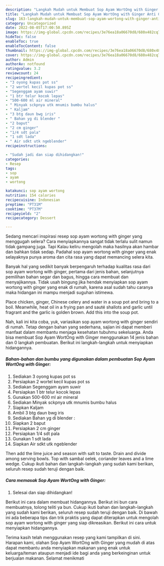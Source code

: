 ```yaml
---
description: "Langkah Mudah untuk Membuat Sop Ayam WortOng with Ginger Anti Gagal"
title: "Langkah Mudah untuk Membuat Sop Ayam WortOng with Ginger Anti Gagal"
slug: 163-langkah-mudah-untuk-membuat-sop-ayam-wortong-with-ginger-anti-gagal
category: Uncategorized
date: 2022-08-05T17:00:50.895Z
image: https://img-global.cpcdn.com/recipes/3e76ea18a06670d8/680x482cq70/sop-ayam-wortong-with-ginger-foto-resep-utama.jpg
hideToc: false
enableToc: true
enableTocContent: false
thumbnail: https://img-global.cpcdn.com/recipes/3e76ea18a06670d8/680x482cq70/sop-ayam-wortong-with-ginger-foto-resep-utama.jpg
cover: https://img-global.cpcdn.com/recipes/3e76ea18a06670d8/680x482cq70/sop-ayam-wortong-with-ginger-foto-resep-utama.jpg
author: Admin
authorAv: notfound
ratingvalue: 3.2
reviewcount: 24
recipeingredient:
- "3 oyong kupas pot ss"
- "2 wortel kecil kupas pot ss"
- "Segenggam ayam suwir"
- "1 btr telur kocok lepas"
- "500-600 ml air mineral"
- " Minyak sckpnya utk mnumis bumbu halus"
- " Kaljam"
- "3 btg daun bwg iris"
- " Bahan yg di blender "
- "2 baput"
- "2 cm ginger"
- "1/4 sdt pala"
- "1 sdt lada"
- " Air sdkt utk ngeblender"
recipeinstructions:

- "Sudah jadi dan siap dihidangkan!"
categories:
- Resep
tags:
- sop
- ayam
- wortong

katakunci: sop ayam wortong 
nutrition: 154 calories
recipecuisine: Indonesian
preptime: "PT31M"
cooktime: "PT37M"
recipeyield: "2"
recipecategory: Dessert

---
```



Sedang mencari inspirasi resep sop ayam wortong with ginger yang menggugah selera? Cara menyiapkannya sangat tidak terlalu sulit namun tidak gampang juga. Tapi Kalau keliru mengolah maka hasilnya akan hambar dan bahkan tidak sedap. Padahal sop ayam wortong with ginger yang enak selayaknya punya aroma dan cita rasa yang dapat memancing selera kita.


Banyak hal yang sedikit banyak berpengaruh terhadap kualitas rasa dari sop ayam wortong with ginger, pertama dari jenis bahan, selanjutnya pemilihan bahan segar dan bagus, hingga cara membuat dan menyajikannya. Tidak usah bingung jika hendak menyiapkan sop ayam wortong with ginger yang enak di rumah, karena asal sudah tahu caranya maka hidangan ini mampu menjadi suguhan istimewa.

Place chicken, ginger, Chinese celery and water in a soup pot and bring to a boil. Meanwhile, heat oil in a frying pan and sauté shallots and garlic until fragrant and the garlic is golden brown. Add this into the soup pot.


Nah, kali ini kita coba, yuk, variasikan sop ayam wortong with ginger sendiri di rumah. Tetap dengan bahan yang sederhana, sajian ini dapat memberi manfaat dalam membantu menjaga kesehatan tubuhmu sekeluarga. Anda bisa membuat Sop Ayam WortOng with Ginger menggunakan 14 jenis bahan dan 0 langkah pembuatan. Berikut ini langkah-langkah untuk menyiapkan hidangannya.

<!--inarticleads1-->

##### Bahan-bahan dan bumbu yang digunakan dalam pembuatan Sop Ayam WortOng with Ginger:

1. Sediakan 3 oyong kupas pot ss
1. Persiapkan 2 wortel kecil kupas pot ss
1. Sediakan Segenggam ayam suwir
1. Persiapkan 1 btr telur kocok lepas
1. Gunakan 500-600 ml air mineral
1. Sediakan  Minyak sckpnya utk mnumis bumbu halus
1. Siapkan  Kaljam
1. Ambil 3 btg daun bwg iris
1. Sediakan  Bahan yg di blender :
1. Siapkan 2 baput
1. Persiapkan 2 cm ginger
1. Persiapkan 1/4 sdt pala
1. Gunakan 1 sdt lada
1. Siapkan  Air sdkt utk ngeblender


Then add the lime juice and season with salt to taste. Drain and divide among serving bowls. Top with sambal oelek, coriander leaves and a lime wedge. Cukup ikuti bahan dan langkah-langkah yang sudah kami berikan, seluruh resep sudah teruji dengan baik. 

<!--inarticleads2-->

##### Cara memasak Sop Ayam WortOng with Ginger:


1. Selesai dan siap dihidangkan!

Berikut ini cara dalam membuat hidangannya. Berikut ini bun cara membuatnya, tolong teliti ya bun. Cukup ikuti bahan dan langkah-langkah yang sudah kami berikan, seluruh resep sudah teruji dengan baik. Di bawah ini ada beberapa tips dan trik praktis yang dapat diterapkan untuk mengolah sop ayam wortong with ginger yang siap dikreasikan. Berikut ini cara untuk menyiapkan hidangannya. 

Terima kasih telah menggunakan resep yang kami tampilkan di sini. Harapan kami, olahan Sop Ayam WortOng with Ginger yang mudah di atas dapat membantu anda menyiapkan makanan yang enak untuk keluarga/teman ataupun menjadi ide bagi anda yang berkeinginan untuk berjualan makanan. Selamat menikmati
